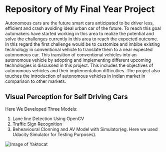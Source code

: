 
# Repository of My Final Year Project  
Autonomous cars are the future smart cars anticipated to be driver less, efficient and crash avoiding ideal urban car of the future. To reach this goal automakers have started working in this area to realize the potential and solve the challenges currently in this area to reach the expected outcome. In this regard the first challenge would be to customize and imbibe existing technology in conventional vehicle to translate them to a near expected autonomous car. This transition of conventional vehicles into an autonomous vehicle by adopting and implementing different upcoming technologies is discussed in this project. This includes the objectives of autonomous vehicles and their implementation difficulties. The project also touches the introduction of autonomous vehicles in Indian market in comparison to other markets.


## Visual Perception for Self Driving Cars

Here We Developed Three Models:  
1) Lane line Detection Using OpenCV     
2) Traffic Sign Recognition    
3) Beheavioural Clonning and AV Model with Simulator(eg. Here we used Udacity Simulator for Testing Purposes).    



![Image of Yaktocat](https://miro.medium.com/max/967/1*luP5Icnj7QjDRIem5wV_Bw.png)

